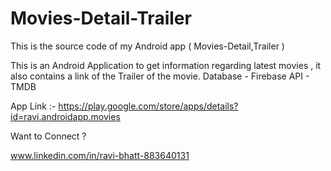 # Movies-Detail-Trailer
This is the source code of my Android app  ( Movies-Detail,Trailer )

This is an Android Application to get information regarding latest movies , it also contains a link of  the Trailer of the movie.
Database - Firebase 
API - TMDB

App Link :- https://play.google.com/store/apps/details?id=ravi.androidapp.movies                                     

Want to Connect ?                                                  

www.linkedin.com/in/ravi-bhatt-883640131

